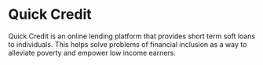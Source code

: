 # Quick Credit
Quick Credit is an online lending platform that provides short term soft loans to individuals. This
helps solve problems of financial inclusion as a way to alleviate poverty and empower low
income earners.
